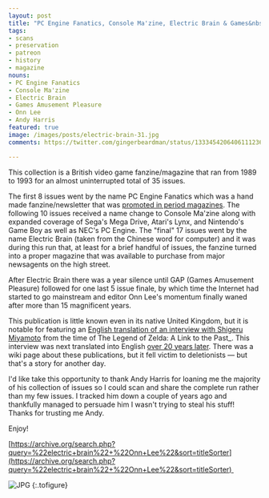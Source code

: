 ```yaml
---
layout: post
title: "PC Engine Fanatics, Console Ma'zine, Electric Brain & Games&nbsp;Amusement Pleasure"
tags:
- scans
- preservation
- patreon
- history
- magazine
nouns:
- PC Engine Fanatics
- Console Ma'zine
- Electric Brain
- Games Amusement Pleasure
- Onn Lee
- Andy Harris
featured: true
image: /images/posts/electric-brain-31.jpg
comments: https://twitter.com/gingerbeardman/status/1333454206406111236

---
```


This collection is a British video game fanzine/magazine that ran from 1989 to 1993 for an almost uninterrupted total of 35 issues.

The first 8 issues went by the name PC Engine Fanatics which was a hand made fanzine/newsletter that was [promoted in period magazines](https://archive.org/details/TheGamesMachineIssue21Aug89?q=%22pc+engine+fanatics%22). The following 10 issues received a name change to Console Ma'zine along with expanded coverage of Sega's Mega Drive, Atari's Lynx, and Nintendo's Game Boy as well as NEC's PC Engine. The "final" 17 issues went by the name Electric Brain (taken from the Chinese word for computer) and it was during this run that, at least for a brief handful of issues, the fanzine turned into a proper magazine that was available to purchase from major newsagents on the high street.

After Electric Brain there was a year silence until GAP (Games Amusement Pleasure) followed for one last 5 issue finale, by which time the Internet had started to go mainstream and editor Onn Lee's momentum finally waned after more than 15 magnificent years.

This publication is little known even in its native United Kingdom, but it is notable for featuring an [English translation of an interview with Shigeru Miyamoto](https://www.nintendolife.com/news/2019/05/forgotten_interview_with_miyamoto_sheds_light_on_a_classic_zelda_production) from the time of The Legend of Zelda: A Link to the Past_. This interview was next translated into English [over 20 years later](http://shmuplations.com/zeldalttp/). There was a wiki page about these publications, but it fell victim to deletionists — but that's a story for another day.

I'd like take this opportunity to thank Andy Harris for loaning me the majority of his collection of issues so I could scan and share the complete run rather than my few issues. I tracked him down a couple of years ago and thankfully managed to persuade him I wasn't trying to steal his stuff! Thanks for trusting me Andy.

Enjoy! 

[https://archive.org/search.php?query=%22electric+brain%22+%22Onn+Lee%22&sort=titleSorter](https://archive.org/search.php?query=%22electric+brain%22+%22Onn+Lee%22&sort=titleSorter) 

![JPG](https://cdn.gingerbeardman.com/images/posts/electric-brain-31.jpg "Electric Brain, issue 31, from 1993")
{:.tofigure}
